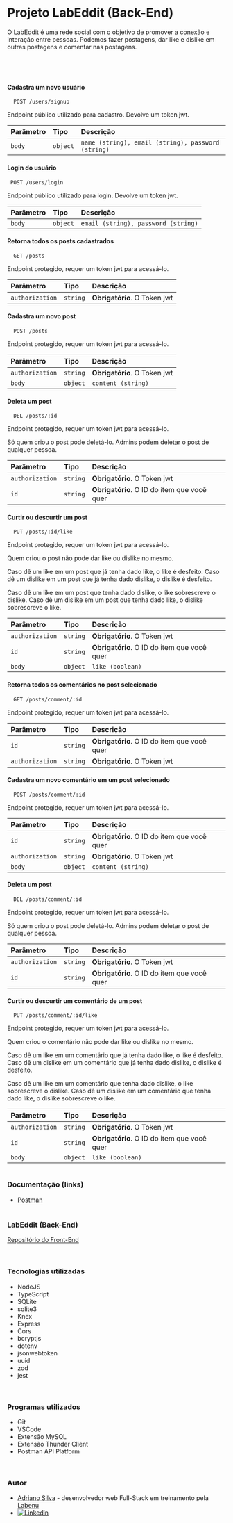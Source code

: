 
# Projeto LabEddit (Back-End)

O LabEddit é uma rede social com o objetivo de promover a conexão e interação entre pessoas. Podemos fazer postagens, dar like e dislike em outras postagens e comentar nas postagens.
 #
&nbsp;

#### Cadastra um novo usuário

```http
  POST /users/signup
```
Endpoint público utilizado para cadastro. Devolve um token jwt.


| Parâmetro   | Tipo       | Descrição                                   |
| :---------- | :--------- | :------------------------------------------ |
| `body`  | `object` | `name (string), email (string), password (string)` |

#### Login do usuário

```http
 POST /users/login
```
Endpoint público utilizado para login. Devolve um token jwt.

| Parâmetro   | Tipo       | Descrição                                   |
| :---------- | :--------- | :------------------------------------------ |
| `body`  | `object` | `email (string), password (string)` |


#### Retorna todos os posts cadastrados

```http
  GET /posts
```
Endpoint protegido, requer um token jwt para acessá-lo.



| Parâmetro   | Tipo       | Descrição                                   |
| :---------- | :--------- | :------------------------------------------ |
| `authorization`      | `string` | **Obrigatório**. O Token jwt |

#### Cadastra um novo post

```http
  POST /posts
```
Endpoint protegido, requer um token jwt para acessá-lo.

| Parâmetro   | Tipo       | Descrição                                   |
| :---------- | :--------- | :------------------------------------------ |
| `authorization`  | `string` | **Obrigatório**. O Token jwt |
`body`  | `object` | `content (string)` |

#### Deleta um post

```http
  DEL /posts/:id
```
Endpoint protegido, requer um token jwt para acessá-lo.

Só quem criou o post pode deletá-lo. Admins podem deletar o post de qualquer pessoa.

| Parâmetro   | Tipo       | Descrição                                   |
| :---------- | :--------- | :------------------------------------------ |
| `authorization`  | `string` | **Obrigatório**. O Token jwt |
| `id`      | `string` | **Obrigatório**. O ID do item que você quer |

#### Curtir ou descurtir um post

```http
  PUT /posts/:id/like
```
Endpoint protegido, requer um token jwt para acessá-lo.

Quem criou o post não pode dar like ou dislike no mesmo.

Caso dê um like em um post que já tenha dado like, o like é desfeito.
Caso dê um dislike em um post que já tenha dado dislike, o dislike é desfeito.

Caso dê um like em um post que tenha dado dislike, o like sobrescreve o dislike.
Caso dê um dislike em um post que tenha dado like, o dislike sobrescreve o like.

| Parâmetro   | Tipo       | Descrição                                   |
| :---------- | :--------- | :------------------------------------------ |
| `authorization`  | `string` | **Obrigatório**. O Token jwt |
| `id`      | `string` | **Obrigatório**. O ID do item que você quer | 
`body`  | `object` | `like (boolean)`  |

#### Retorna todos os comentários no post selecionado

```http
  GET /posts/comment/:id
```
Endpoint protegido, requer um token jwt para acessá-lo.



| Parâmetro   | Tipo       | Descrição                                   |
| :---------- | :--------- | :------------------------------------------ |
| `id`      | `string` | **Obrigatório**. O ID do item que você quer | 
| `authorization`      | `string` | **Obrigatório**. O Token jwt |

#### Cadastra um novo comentário em um post selecionado

```http
  POST /posts/comment/:id
```
Endpoint protegido, requer um token jwt para acessá-lo.

| Parâmetro   | Tipo       | Descrição                                   |
| :---------- | :--------- | :------------------------------------------ |
| `id`      | `string` | **Obrigatório**. O ID do item que você quer | 
| `authorization`  | `string` | **Obrigatório**. O Token jwt |
`body`  | `object` | `content (string)` |

#### Deleta um post

```http
  DEL /posts/comment/:id
```
Endpoint protegido, requer um token jwt para acessá-lo.

Só quem criou o post pode deletá-lo. Admins podem deletar o post de qualquer pessoa.

| Parâmetro   | Tipo       | Descrição                                   |
| :---------- | :--------- | :------------------------------------------ |
| `authorization`  | `string` | **Obrigatório**. O Token jwt |
| `id`      | `string` | **Obrigatório**. O ID do item que você quer |


#### Curtir ou descurtir um comentário de um post

```http
  PUT /posts/comment/:id/like
```
Endpoint protegido, requer um token jwt para acessá-lo.

Quem criou o comentário não pode dar like ou dislike no mesmo.

Caso dê um like em um comentário que já tenha dado like, o like é desfeito.
Caso dê um dislike em um comentário que já tenha dado dislike, o dislike é desfeito.

Caso dê um like em um comentário que tenha dado dislike, o like sobrescreve o dislike.
Caso dê um dislike em um comentário que tenha dado like, o dislike sobrescreve o like.

| Parâmetro   | Tipo       | Descrição                                   |
| :---------- | :--------- | :------------------------------------------ |
| `authorization`  | `string` | **Obrigatório**. O Token jwt |
| `id`      | `string` | **Obrigatório**. O ID do item que você quer | 
`body`  | `object` | `like (boolean)`  |


#

### Documentação (links)
- [Postman](https://documenter.getpostman.com/view/24823240/2s93zFYKX7)
  
#
### LabEddit (Back-End)
[Repositório do Front-End](https://github.com/AdrianoSilva42/LabbEdit-Front-end)

&nbsp;

### Tecnologias utilizadas
- NodeJS
- TypeScript
- SQLite
- sqlite3
- Knex
- Express
- Cors
- bcryptjs
- dotenv
- jsonwebtoken
- uuid
- zod
- jest

&nbsp;

### Programas utilizados
- Git
- VSCode
- Extensão MySQL
- Extensão Thunder Client
- Postman API Platform

&nbsp;

### Autor
- [Adriano Silva](https://github.com/AdrianoSilva42) - desenvolvedor web Full-Stack em treinamento pela [Labenu](https://www.labenu.com.br)
- [![Linkedin](https://encurtador.com.br/MSY09)](https://www.linkedin.com/in/adriano-h-silva/)
